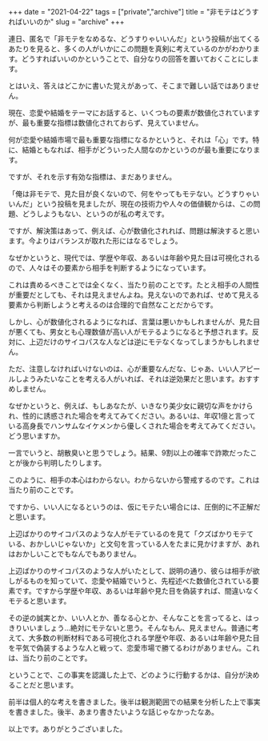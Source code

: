 +++
date = "2021-04-22"
tags = ["private","archive"]
title = "非モテはどうすればいいのか"
slug = "archive"
+++

連日、匿名で「非モテをなめるな、どうすりゃいいんだ」という投稿が出てくるあたりを見ると、多くの人がいかにこの問題を真剣に考えているのかがわかります。どうすればいいのかということで、自分なりの回答を置いておくことにします。

とはいえ、答えはどこかに書いた覚えがあって、そこまで難しい話ではありません。

現在、恋愛や結婚をテーマにお話すると、いくつもの要素が数値化されていますが、最も重要な指標は数値化されておらず、見えていません。

何が恋愛や結婚市場で最も重要な指標になるかというと、それは「心」です。特に、結婚ともなれば、相手がどういった人間なのかというのが最も重要になります。

ですが、それを示す有効な指標は、まだありません。

「俺は非モテで、見た目が良くないので、何をやってもモテない。どうすりゃいいんだ」という投稿を見ましたが、現在の技術力や人々の価値観からは、この問題、どうしようもない、というのが私の考えです。

ですが、解決策はあって、例えば、心が数値化されれば、問題は解決すると思います。今よりはバランスが取れた形にはなるでしょう。

なぜかというと、現代では、学歴や年収、あるいは年齢や見た目は可視化されるので、人々はその要素から相手を判断するようになっています。

これは責めるべきことでは全くなく、当たり前のことです。たとえ相手の人間性が重要だとしても、それは見えませんよね。見えないのであれば、せめて見える要素から判断しようと考えるのは合理的で自然なことだからです。

しかし、心が数値化されるようになれば、言葉は悪いかもしれませんが、見た目が悪くても、男女とも心理数値が高い人がモテるようになると予想されます。反対に、上辺だけのサイコパスな人などは逆にモテなくなってしまうかもしれません。

ただ、注意しなければいけないのは、心が重要なんだな、じゃあ、いい人アピールしようみたいなことを考える人がいれば、それは逆効果だと思います。おすすめしません。

なぜかというと、例えば、もしあなたが、いきなり美少女に親切な声をかけられ、性的に誘惑された場合を考えてみてください。あるいは、年収1億と言っている高身長でハンサムなイケメンから優しくされた場合を考えてみてください。どう思いますか。

一言でいうと、胡散臭いと思うでしょう。結果、9割以上の確率で詐欺だったことが後から判明したりします。

このように、相手の本心はわからない。わからないから警戒するのです。これは当たり前のことです。

ですから、いい人になるというのは、仮にモテたい場合には、圧倒的に不正解だと思います。

上辺ばかりのサイコパスのような人がモテているのを見て「クズばかりモテている、おかしいじゃないか」と文句を言っている人をたまに見かけますが、あれはおかしいことでもなんでもありません。

上辺ばかりのサイコパスのような人がいたとして、説明の通り、彼らは相手が欲しがるものを知っていて、恋愛や結婚でいうと、先程述べた数値化されている要素です。ですから学歴や年収、あるいは年齢や見た目を偽装すれば、間違いなくモテると思います。

その逆の誠実とか、いい人とか、善なる心とか、そんなことを言ってると、はっきりいいましょう...絶対にモテないと思う。そんなもん、見えません。普通に考えて、大多数の判断材料である可視化される学歴や年収、あるいは年齢や見た目を平気で偽装するような人と戦って、恋愛市場で勝てるわけがありません。これは、当たり前のことです。

ということで、この事実を認識した上で、どのように行動するかは、自分が決めることだと思います。

前半は個人的な考えを書きました。後半は観測範囲での結果を分析した上で事実を書きました。後半、あまり書きたいような話じゃなかったなあ。

以上です。ありがとうございました。

